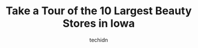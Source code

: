 ---
layout: ampstory
image: https://i0.wp.com/paketmu.com/wp-content/uploads/2023/06/earths-beauty-supply-0-in-iowa-1686370097.jpeg?resize=640,853
author: techidn
featured: false
description: Explore the diverse Beauty Store scene in Iowa, home to an incredible selection of 10 establishments catering to every taste. Whether youre in search of iconic favorites or undiscovered tre
title: Take a Tour of the 10 Largest Beauty Stores in Iowa
cover:
   title: Take a Tour of the 10 Largest Beauty Stores in Iowa
   subtitle: RICKPATE
   background: https://paketmu.com/wp-content/uploads/2023/06/earths-beauty-supply-0-in-iowa-1686370097.jpeg

pages: 
 - layout: thirds
   top: <h1>#1 Mid-K Beauty Supply</h1>
   bottom: "<p>I went in and wanted hair extensions for my prom. i asked the lady behind the counter for help. she was uninterested in helping me. I kept asking her questions bc i didnâ</p>"
   background: https://paketmu.com/wp-content/uploads/2023/06/earths-beauty-supply-1-in-iowa-1686370098.jpeg
   backgroundblur: true
 - layout: thirds
   top: <h1>#2 Earths Beauty Supply</h1>
   bottom: "<p>I absolutely Love this store. Ive been coming here since I was a kid when it was located on Logan Ave. The staff is super friendly and they have speedy service. The pr</p>"
   background: https://paketmu.com/wp-content/uploads/2023/06/earths-beauty-supply-2-in-iowa-1686370100.jpeg
   cta:
      link: https://paketmu.com/take-a-tour-of-the-10-largest-beauty-stores-in-iowa/
      text: Take a Tour of the 10 Largest Beauty Stores in Iowa
 - layout: thirds
   top: <h1>#3 Vanity Beauty Supply</h1>
   bottom: "<p>Love love LOVE this place. The people are soo nice and friendly. Ive been to other hair stores and the people are so... Not friendly at all. They have a nice selection t</p>"
   background: https://paketmu.com/wp-content/uploads/2023/06/earths-beauty-supply-3-in-iowa-1686370102.jpeg
   cta:
      link: https://paketmu.com/take-a-tour-of-the-10-largest-beauty-stores-in-iowa/
      text: Take a Tour of the 10 Largest Beauty Stores in Iowa
 - layout: thirds
   top: <h1>#4 SEPHORA</h1>
   bottom: "<p>1451 Coral Ridge Ave #320, Coralville, IA 52241, United States</p>"
   background: https://images.unsplash.com/photo-1595364397663-fca4f075d796?ixlib=rb-4.0.3&ixid=MnwxMjA3fDB8MHxwaG90by1wYWdlfHx8fGVufDB8fHx8&auto=format&fit=crop&w=640&h=853&q=80
   cta:
      link: https://paketmu.com/take-a-tour-of-the-10-largest-beauty-stores-in-iowa/
      text: Take a Tour of the 10 Largest Beauty Stores in Iowa
 - layout: thirds
   top: <h1>#5 Ulta Beauty</h1>
   bottom: "<p>1451 Coral Ridge Ave #1950, Coralville, IA 52241, United States</p>"
   background: https://images.unsplash.com/photo-1522441815192-d9f04eb0615c?ixlib=rb-4.0.3&ixid=MnwxMjA3fDB8MHxwaG90by1wYWdlfHx8fGVufDB8fHx8&auto=format&fit=crop&w=640&h=853&q=80
   cta:
      link: https://paketmu.com/take-a-tour-of-the-10-largest-beauty-stores-in-iowa/
      text: Take a Tour of the 10 Largest Beauty Stores in Iowa
 - layout: thirds
   top: <h1>#6 Beauty Brands</h1>
   bottom: "<p>10001 University Ave, Clive, IA 50325, United States</p>"
   background: https://images.unsplash.com/photo-1531169509526-f8f1fdaa4a67?ixlib=rb-4.0.3&ixid=MnwxMjA3fDB8MHxwaG90by1wYWdlfHx8fGVufDB8fHx8&auto=format&fit=crop&w=640&h=853&q=80
   cta:
      link: https://paketmu.com/take-a-tour-of-the-10-largest-beauty-stores-in-iowa/
      text: Take a Tour of the 10 Largest Beauty Stores in Iowa
 - layout: thirds
   top: <h1>#7 Amazing Styles & Beauty Supply</h1>
   bottom: "<p>2724 Douglas Ave, Des Moines, IA 50310, United States</p>"
   background: https://images.unsplash.com/photo-1527067829737-402993088e6b?ixlib=rb-4.0.3&ixid=MnwxMjA3fDB8MHxwaG90by1wYWdlfHx8fGVufDB8fHx8&auto=format&fit=crop&w=640&h=853&q=80
   cta:
      link: https://paketmu.com/take-a-tour-of-the-10-largest-beauty-stores-in-iowa/
      text: Take a Tour of the 10 Largest Beauty Stores in Iowa
 - layout: thirds
   middle: Continue reading...
   background: https://images.unsplash.com/photo-1527066579998-dbbae57f45ce?ixlib=rb-4.0.3&ixid=MnwxMjA3fDB8MHxwaG90by1wYWdlfHx8fGVufDB8fHx8&auto=format&fit=crop&w=640&h=853&q=80
   cta:
      link: https://paketmu.com/take-a-tour-of-the-10-largest-beauty-stores-in-iowa/
      text: Take a Tour of the 10 Largest Beauty Stores in Iowa
      
---